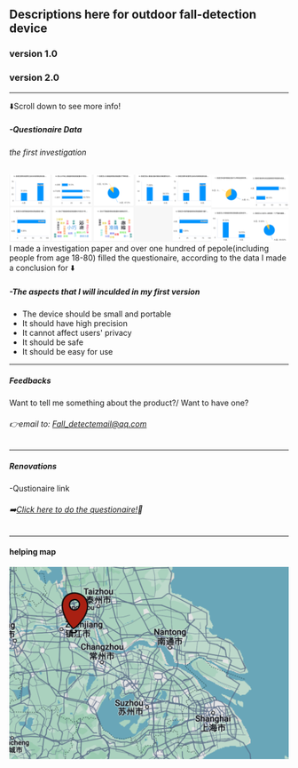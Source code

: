 ## Descriptions here for outdoor fall-detection device

### version 1.0


### version 2.0



---
⬇️Scroll down to see more info!



##### -Questionaire Data
###### the first investigation
![DATA](DATA1.png)
I made a investigation paper and over one hundred of pepole(including people from age 18-80) filled the questionaire, according to the data I made a conclusion for ⬇️

##### -The aspects that I will inculded in my first version
- The device should be small and portable 
- It should have high precision
- It cannot affect users' privacy
- It should be safe
- It should be easy for use

---
##### Feedbacks
Want to tell me something about the product?/ Want to have one?
###### 👉email to: Fall_detectemail@qq.com
---

##### Renovations


-Qustionaire link
###### ➡️[Click here to do the questionaire!](https://v.wjx.cn/vm/Q2Frjo2.aspx#)📝
---
#### helping map
![helpingmap](helpingmap.png)
